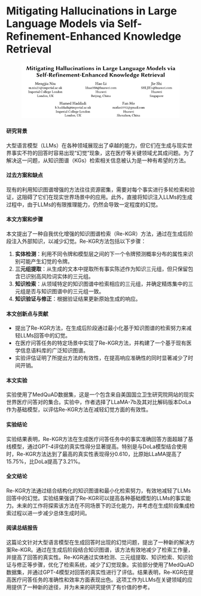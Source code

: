 # Mitigating Hallucinations in Large Language Models via Self-Refinement-Enhanced Knowledge Retrieval

<figure><img src="../.gitbook/assets/image (3) (2).png" alt=""><figcaption></figcaption></figure>

#### 研究背景

大型语言模型（LLMs）在各种领域展现出了卓越的能力，但它们在生成与现实世界事实不符的回答时容易出现“幻觉”现象，这在医疗等关键领域尤其成问题。为了解决这一问题，从知识图谱（KGs）检索相关信息被认为是一种有希望的方法。

#### 过去方案和缺点

现有的利用知识图谱增强的方法往往资源密集，需要对每个事实进行多轮检索和验证，这阻碍了它们在现实世界场景中的应用。此外，直接将知识注入LLMs的生成过程中，由于LLMs的有限推理能力，仍然会导致一定程度的幻觉。

#### 本文方案和步骤

本文提出了一种自我优化增强的知识图谱检索（Re-KGR）方法，通过在生成后阶段注入外部知识，以减少幻觉。Re-KGR方法包括以下步骤：

1. **实体检测**：利用不同令牌和模型层之间的下一个令牌预测概率分布的属性来识别可能产生幻觉的令牌。
2. **三元组提取**：从生成的文本中提取所有事实陈述作为知识三元组，但只保留包含已识别高风险词实体的三元组。
3. **知识检索**：从领域特定的知识图谱中检索相应的三元组，并确定精炼集中的三元组是否与知识图谱中的三元组一致。
4. **知识验证与修正**：根据验证结果更新原始生成的响应。

#### 本文创新点与贡献

* 提出了Re-KGR方法，在生成后阶段通过最小化基于知识图谱的检索努力来减轻LLMs回答中的幻觉。
* 在医疗问答任务的特定场景中实现了Re-KGR方法，并构建了一个基于现有医学信息语料库的广泛知识图谱。
* 实验评估证明了所提出方法的有效性，在提高响应准确性的同时显著减少了时间开销。

#### 本文实验

实验使用了MedQuAD数据集，这是一个包含来自美国国立卫生研究院网站的现实世界医疗问答对的集合。实验中，作者选择了LLaMA-7b及其对比解码版本DoLa作为基础模型，以评估Re-KGR方法在减轻幻觉方面的有效性。

#### 实验结论

实验结果表明，Re-KGR方法在生成医疗问答任务中的事实准确回答方面超越了基线模型，通过GPT-4评估的真实性得分显著提高。特别是与DoLa模型结合使用时，Re-KGR方法达到了最高的真实性表现得分0.610，比原始LLaMA提高了15.75%，比DoLa提高了3.21%。

#### 全文结论

Re-KGR方法通过结合结构化的知识图谱和最小化检索努力，有效地减轻了LLMs回答中的幻觉。实验结果强调了Re-KGR可以提高各种基础模型的LLMs的事实能力。未来的工作将探索该方法在不同场景下的泛化能力，并考虑在生成阶段集成检索过程以进一步减少总体生成时间。

#### 阅读总结报告

这篇论文针对大型语言模型在生成回答时出现的幻觉问题，提出了一种新的解决方案Re-KGR。通过在生成后阶段结合知识图谱，该方法有效地减少了检索工作量，并提高了回答的真实性。Re-KGR通过实体检测、三元组提取、知识检索、知识验证与修正等步骤，优化了检索系统，减少了幻觉现象。实验部分使用了MedQuAD数据集，并通过GPT-4模型对回答的真实性进行了评估。结果表明，Re-KGR在提高医疗问答任务的准确性和效率方面表现出色。这项工作为LLMs在关键领域的应用提供了一种新的途径，并为未来的研究提供了有价值的参考。

